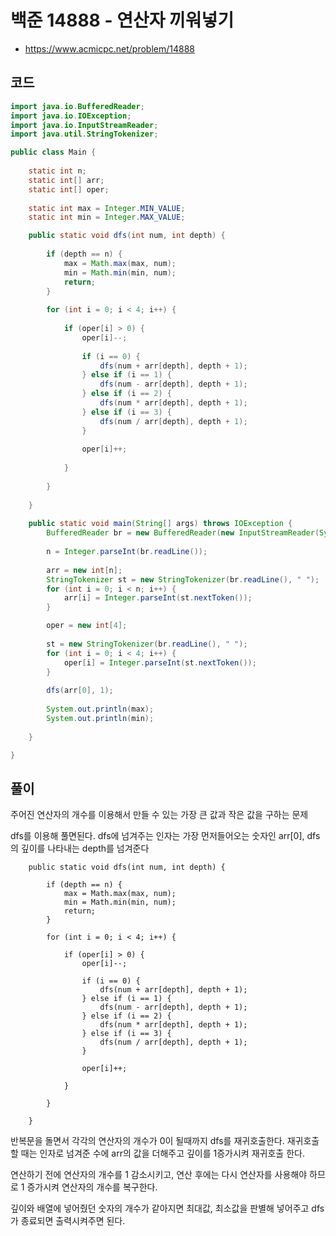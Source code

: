 # 백준 14888 - 연산자 끼워넣기 
- https://www.acmicpc.net/problem/14888

## 코드
``` java
import java.io.BufferedReader;
import java.io.IOException;
import java.io.InputStreamReader;
import java.util.StringTokenizer;

public class Main {
	
	static int n;
	static int[] arr;
	static int[] oper;
	
	static int max = Integer.MIN_VALUE;
	static int min = Integer.MAX_VALUE;

	public static void dfs(int num, int depth) {
		
		if (depth == n) {
			max = Math.max(max, num);
			min = Math.min(min, num);
			return;
		}
		
		for (int i = 0; i < 4; i++) {
			
			if (oper[i] > 0) {
				oper[i]--;
				
				if (i == 0) {
					dfs(num + arr[depth], depth + 1);
				} else if (i == 1) {
					dfs(num - arr[depth], depth + 1);
				} else if (i == 2) {
					dfs(num * arr[depth], depth + 1);
				} else if (i == 3) {
					dfs(num / arr[depth], depth + 1);
				}
				
				oper[i]++;
				
			}
			
		}
		
	}
 	
	public static void main(String[] args) throws IOException {
		BufferedReader br = new BufferedReader(new InputStreamReader(System.in));
		
		n = Integer.parseInt(br.readLine());
		
		arr = new int[n];
		StringTokenizer st = new StringTokenizer(br.readLine(), " ");
		for (int i = 0; i < n; i++) {
			arr[i] = Integer.parseInt(st.nextToken());
		}

		oper = new int[4];
		
		st = new StringTokenizer(br.readLine(), " ");
		for (int i = 0; i < 4; i++) {
			oper[i] = Integer.parseInt(st.nextToken());
		}
		
		dfs(arr[0], 1);
		
		System.out.println(max);
		System.out.println(min);
		
	}

}

```

## 풀이
주어진 연산자의 개수를 이용해서 만들 수 있는 가장 큰 값과 작은 값을 구하는 문제

dfs를 이용해 풀면된다. dfs에 넘겨주는 인자는 가장 먼저들어오는 숫자인 arr[0], dfs의 깊이를 나타내는 depth를 넘겨준다
```
	public static void dfs(int num, int depth) {
		
		if (depth == n) {
			max = Math.max(max, num);
			min = Math.min(min, num);
			return;
		}
		
		for (int i = 0; i < 4; i++) {
			
			if (oper[i] > 0) {
				oper[i]--;
				
				if (i == 0) {
					dfs(num + arr[depth], depth + 1);
				} else if (i == 1) {
					dfs(num - arr[depth], depth + 1);
				} else if (i == 2) {
					dfs(num * arr[depth], depth + 1);
				} else if (i == 3) {
					dfs(num / arr[depth], depth + 1);
				}
				
				oper[i]++;
				
			}
			
		}
		
	}
```
반복문을 돌면서 각각의 연산자의 개수가 0이 될때까지 dfs를 재귀호출한다. 
재귀호출 할 때는 인자로 넘겨준 수에 arr의 값을 더해주고 깊이를 1증가시켜 재귀호출 한다.

연산하기 전에 연산자의 개수를 1 감소시키고, 연산 후에는 다시 연산자를 사용해야 하므로 1 증가시켜 연산자의 개수를 복구한다.

깊이와 배열에 넣어줬던 숫자의 개수가 같아지면 최대값, 최소값을 판별해 넣어주고 dfs가 종료되면 출력시켜주면 된다.
